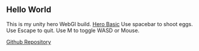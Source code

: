 ## Hello World

This is my unity hero WebGl build.
[Hero Basic](build_webgl_hero)
Use spacebar to shoot eggs.
Use Escape to quit.
Use M to toggle WASD or Mouse.

[Github Repository](https://github.com/f-diallo/unity2_hero)